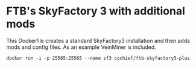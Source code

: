 # FTB's SkyFactory 3 with additional mods

This Dockerfile creates a standard SkyFactory3 installation and then adds mods and config files. As an example VeinMiner is included.

```docker run -i -p 25565:25565 --name sf3 cochief/ftb-skyfactory3-plus```

